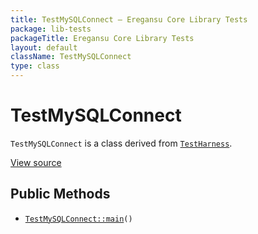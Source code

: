```yaml
---
title: TestMySQLConnect — Eregansu Core Library Tests
package: lib-tests
packageTitle: Eregansu Core Library Tests
layout: default
className: TestMySQLConnect
type: class
---
```


# TestMySQLConnect

<code>TestMySQLConnect</code> is a class derived from <code><a href="TestHarness">TestHarness</a></code>.

<a href="https://github.com/eregansu/lib/blob/master/t/mysql-connect.php">View source</a>

## Public Methods

* <code><a href="TestMySQLConnect%3A%3Amain">TestMySQLConnect::main</a>()</code>

